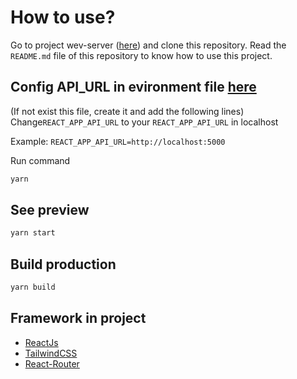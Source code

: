 # How to use?

Go to project wev-server ([here](https://github.com/C1SE-20-SResume/web-server)) and clone this repository.
Read the `README.md` file of this repository to know how to use this project.

## Config API_URL in evironment file [here](./.env)

(If not exist this file, create it and add the following lines)
Change`REACT_APP_API_URL` to your `REACT_APP_API_URL` in localhost

Example:
`REACT_APP_API_URL=http://localhost:5000`

Run command

```bash
yarn
```

## See preview

```bash
yarn start
```

## Build production

```bash
yarn build
```

## Framework in project

- [ReactJs](https://reactjs.org/)
- [TailwindCSS](https://tailwindcss.com/)
- [React-Router](https://reacttraining.com/react-router/web/guides/quick-start)
